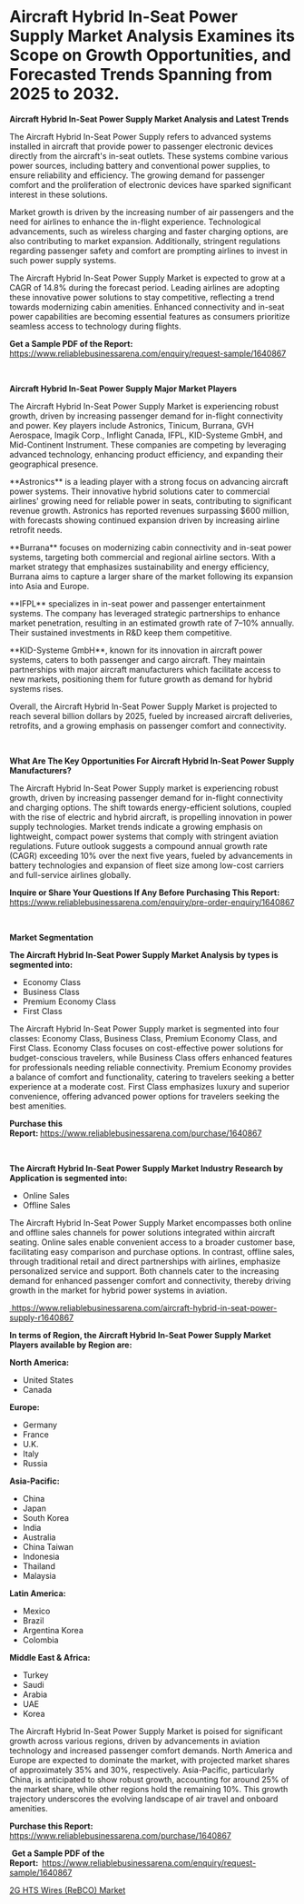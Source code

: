 <p><h1>Aircraft Hybrid In-Seat Power Supply Market Analysis Examines its Scope on Growth Opportunities, and Forecasted Trends Spanning from 2025 to 2032.</h1></p><p><strong>Aircraft Hybrid In-Seat Power Supply Market Analysis and Latest Trends</strong></p>
<p><p>The Aircraft Hybrid In-Seat Power Supply refers to advanced systems installed in aircraft that provide power to passenger electronic devices directly from the aircraft's in-seat outlets. These systems combine various power sources, including battery and conventional power supplies, to ensure reliability and efficiency. The growing demand for passenger comfort and the proliferation of electronic devices have sparked significant interest in these solutions.</p><p>Market growth is driven by the increasing number of air passengers and the need for airlines to enhance the in-flight experience. Technological advancements, such as wireless charging and faster charging options, are also contributing to market expansion. Additionally, stringent regulations regarding passenger safety and comfort are prompting airlines to invest in such power supply systems.</p><p>The Aircraft Hybrid In-Seat Power Supply Market is expected to grow at a CAGR of 14.8% during the forecast period. Leading airlines are adopting these innovative power solutions to stay competitive, reflecting a trend towards modernizing cabin amenities. Enhanced connectivity and in-seat power capabilities are becoming essential features as consumers prioritize seamless access to technology during flights.</p></p>
<p><strong>Get a Sample PDF of the Report:&nbsp;</strong> <a href="https://www.reliablebusinessarena.com/enquiry/request-sample/1640867?utm_campaign=2231&utm_medium=2&utm_source=Github&utm_content=ia&utm_term=14022025&utm_id=aircraft-hybrid-in-seat-power-supply">https://www.reliablebusinessarena.com/enquiry/request-sample/1640867</a></p>
<p>&nbsp;</p>
<p><strong>Aircraft Hybrid In-Seat Power Supply Major Market Players</strong></p>
<p><p>The Aircraft Hybrid In-Seat Power Supply Market is experiencing robust growth, driven by increasing passenger demand for in-flight connectivity and power. Key players include Astronics, Tinicum, Burrana, GVH Aerospace, Imagik Corp., Inflight Canada, IFPL, KID-Systeme GmbH, and Mid-Continent Instrument. These companies are competing by leveraging advanced technology, enhancing product efficiency, and expanding their geographical presence.</p><p>**Astronics** is a leading player with a strong focus on advancing aircraft power systems. Their innovative hybrid solutions cater to commercial airlines' growing need for reliable power in seats, contributing to significant revenue growth. Astronics has reported revenues surpassing $600 million, with forecasts showing continued expansion driven by increasing airline retrofit needs.</p><p>**Burrana** focuses on modernizing cabin connectivity and in-seat power systems, targeting both commercial and regional airline sectors. With a market strategy that emphasizes sustainability and energy efficiency, Burrana aims to capture a larger share of the market following its expansion into Asia and Europe. </p><p>**IFPL** specializes in in-seat power and passenger entertainment systems. The company has leveraged strategic partnerships to enhance market penetration, resulting in an estimated growth rate of 7–10% annually. Their sustained investments in R&D keep them competitive.</p><p>**KID-Systeme GmbH**, known for its innovation in aircraft power systems, caters to both passenger and cargo aircraft. They maintain partnerships with major aircraft manufacturers which facilitate access to new markets, positioning them for future growth as demand for hybrid systems rises.</p><p>Overall, the Aircraft Hybrid In-Seat Power Supply Market is projected to reach several billion dollars by 2025, fueled by increased aircraft deliveries, retrofits, and a growing emphasis on passenger comfort and connectivity.</p></p>
<p>&nbsp;</p>
<p><strong>What Are The Key Opportunities For Aircraft Hybrid In-Seat Power Supply Manufacturers?</strong></p>
<p><p>The Aircraft Hybrid In-Seat Power Supply market is experiencing robust growth, driven by increasing passenger demand for in-flight connectivity and charging options. The shift towards energy-efficient solutions, coupled with the rise of electric and hybrid aircraft, is propelling innovation in power supply technologies. Market trends indicate a growing emphasis on lightweight, compact power systems that comply with stringent aviation regulations. Future outlook suggests a compound annual growth rate (CAGR) exceeding 10% over the next five years, fueled by advancements in battery technologies and expansion of fleet size among low-cost carriers and full-service airlines globally.</p></p>
<p><strong>Inquire or Share Your Questions If Any Before Purchasing This Report:</strong> <a href="https://www.reliablebusinessarena.com/enquiry/pre-order-enquiry/1640867?utm_campaign=2231&utm_medium=2&utm_source=Github&utm_content=ia&utm_term=14022025&utm_id=aircraft-hybrid-in-seat-power-supply">https://www.reliablebusinessarena.com/enquiry/pre-order-enquiry/1640867</a></p>
<p>&nbsp;</p>
<p><strong>Market Segmentation</strong></p>
<p><strong>The Aircraft Hybrid In-Seat Power Supply Market Analysis by types is segmented into:</strong></p>
<p><ul><li>Economy Class</li><li>Business Class</li><li>Premium Economy Class</li><li>First Class</li></ul></p>
<p><p>The Aircraft Hybrid In-Seat Power Supply market is segmented into four classes: Economy Class, Business Class, Premium Economy Class, and First Class. Economy Class focuses on cost-effective power solutions for budget-conscious travelers, while Business Class offers enhanced features for professionals needing reliable connectivity. Premium Economy provides a balance of comfort and functionality, catering to travelers seeking a better experience at a moderate cost. First Class emphasizes luxury and superior convenience, offering advanced power options for travelers seeking the best amenities.</p></p>
<p><strong>Purchase this Report:&nbsp;</strong><a href="https://www.reliablebusinessarena.com/purchase/1640867?utm_campaign=2231&utm_medium=2&utm_source=Github&utm_content=ia&utm_term=14022025&utm_id=aircraft-hybrid-in-seat-power-supply">https://www.reliablebusinessarena.com/purchase/1640867</a></p>
<p>&nbsp;</p>
<p><strong>The Aircraft Hybrid In-Seat Power Supply Market Industry Research by Application is segmented into:</strong></p>
<p><ul><li>Online Sales</li><li>Offline Sales</li></ul></p>
<p><p>The Aircraft Hybrid In-Seat Power Supply Market encompasses both online and offline sales channels for power solutions integrated within aircraft seating. Online sales enable convenient access to a broader customer base, facilitating easy comparison and purchase options. In contrast, offline sales, through traditional retail and direct partnerships with airlines, emphasize personalized service and support. Both channels cater to the increasing demand for enhanced passenger comfort and connectivity, thereby driving growth in the market for hybrid power systems in aviation.</p></p>
<p><a href="https://www.reliablebusinessarena.com/aircraft-hybrid-in-seat-power-supply-r1640867?utm_campaign=2231&utm_medium=2&utm_source=Github&utm_content=ia&utm_term=14022025&utm_id=aircraft-hybrid-in-seat-power-supply">&nbsp;https://www.reliablebusinessarena.com/aircraft-hybrid-in-seat-power-supply-r1640867</a></p>
<p><strong>In terms of Region, the Aircraft Hybrid In-Seat Power Supply Market Players available by Region are:</strong></p>
<p>
    <p> <strong> North America: </strong>
        <ul>
            <li>United States</li>
            <li>Canada</li>
        </ul>
        </p> 
    <p> <strong> Europe: </strong>
        <ul>
            <li>Germany</li>
            <li>France</li>
            <li>U.K.</li>
            <li>Italy</li>
            <li>Russia</li>
        </ul>
        </p> 
    <p> <strong> Asia-Pacific: </strong>
        <ul>
            <li>China</li>
            <li>Japan</li>
            <li>South Korea</li>
            <li>India</li>
            <li>Australia</li>
            <li>China Taiwan</li>
            <li>Indonesia</li>
            <li>Thailand</li>
            <li>Malaysia</li>
        </ul>
        </p> 
    <p> <strong> Latin America: </strong>
        <ul>
            <li>Mexico</li>
            <li>Brazil</li>
            <li>Argentina Korea</li>
            <li>Colombia</li>
        </ul>
        </p> 
    <p> <strong> Middle East & Africa: </strong>
        <ul>
            <li>Turkey</li>
            <li>Saudi</li>
            <li>Arabia</li>
            <li>UAE</li>
            <li>Korea</li>
        </ul>
    </p>
    </p>
<p><p>The Aircraft Hybrid In-Seat Power Supply Market is poised for significant growth across various regions, driven by advancements in aviation technology and increased passenger comfort demands. North America and Europe are expected to dominate the market, with projected market shares of approximately 35% and 30%, respectively. Asia-Pacific, particularly China, is anticipated to show robust growth, accounting for around 25% of the market share, while other regions hold the remaining 10%. This growth trajectory underscores the evolving landscape of air travel and onboard amenities.</p></p>
<p><strong>Purchase this Report: </strong><a href="https://www.reliablebusinessarena.com/purchase/1640867?utm_campaign=2231&utm_medium=2&utm_source=Github&utm_content=ia&utm_term=14022025&utm_id=aircraft-hybrid-in-seat-power-supply">https://www.reliablebusinessarena.com/purchase/1640867</a></p>
<p>&nbsp;<strong>Get a Sample PDF of the Report:&nbsp;&nbsp;</strong><a href="https://www.reliablebusinessarena.com/enquiry/request-sample/1640867?utm_campaign=2231&utm_medium=2&utm_source=Github&utm_content=ia&utm_term=14022025&utm_id=aircraft-hybrid-in-seat-power-supply">https://www.reliablebusinessarena.com/enquiry/request-sample/1640867</a></p>
<p><strong></strong></p>
<p><p><a href="https://github.com/ParvinKhatun77/Market-Research-Report-List-1/blob/main/2g-hts-wires-rebco-market.md?utm_campaign=2231&utm_medium=2&utm_source=Github&utm_content=ia&utm_term=14022025&utm_id=aircraft-hybrid-in-seat-power-supply">2G HTS Wires (ReBCO) Market</a></p></p>